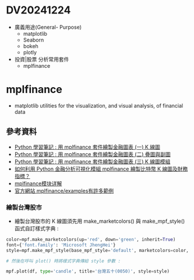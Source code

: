 # DV20241224
- 廣義用途(General- Purpose)
  - matplotlib
  - Seaborn
  - bokeh
  - plotly
- 投資|股票 分析常用套件
  - mplfinance

# mplfinance 
- matplotlib utilities for the visualization, and visual analysis, of financial data

## 參考資料
- [Python 學習筆記 : 用 mplfinance 套件繪製金融圖表 (一) K 線圖](https://yhhuang1966.blogspot.com/2022/09/python-mplfinance.html)
- [Python 學習筆記 : 用 mplfinance 套件繪製金融圖表 (二) 疊圖與副圖](https://yhhuang1966.blogspot.com/2024/08/python-mplfinance.html)
- [Python 學習筆記 : 用 mplfinance 套件繪製金融圖表 (三) K 線圖模組](https://yhhuang1966.blogspot.com/2024/08/python-mplfinance-k-kbarpy.html)
- [如何利用 Python 金融分析可視化模組 mplfinance 繪製比特幣 K 線圖及財務指標？](https://www.grenade.tw/blog/how-to-use-the-python-financial-analysis-visualization-module-mplfinance/)
- [mplfinance模块详解](https://www.cnblogs.com/yuyanc/p/16388190.html)
- [官方網站 mplfinance/examples有許多範例](https://github.com/matplotlib/mplfinance/tree/master/examples)
### 繪製台灣股市
- 繪製台灣股市的 K 線圖須先用 make_marketcolors() 與 make_mpf_style() 函式自訂樣式字典 :
```python
color=mpf.make_marketcolors(up='red', down='green', inherit=True)   
font={'font.family': 'Microsoft JhengHei'}   
style=mpf.make_mpf_style(base_mpf_style='default', marketcolors=color, rc=font)     

# 然後在呼叫 plot() 時將樣式字典傳給 style 參數 :

mpf.plot(df, type='candle', title='台灣五十(0050)', style=style)
```
